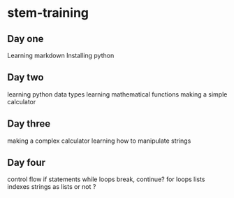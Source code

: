 # stem-training
## Day one
Learning markdown
Installing python
## Day two
learning python data types
learning mathematical functions
making a simple calculator
## Day three
making a complex calculator
learning how to manipulate strings
## Day four
control flow
if statements
while loops
break, continue?
for loops
lists
indexes
strings as lists or not ?
